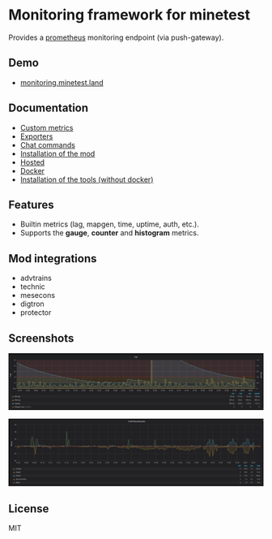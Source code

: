 # Monitoring framework for minetest
Provides a [prometheus](https://prometheus.io) monitoring endpoint (via push-gateway).

## Demo

* [monitoring.minetest.land](https://monitoring.minetest.land/d/YUpouLmWk/overview?tab=visualization&orgId=1&refresh=5s&var-instance=creative1)

## Documentation

* [Custom metrics](doc/custom.md)
* [Exporters](doc/exporters.md)
* [Chat commands](doc/chatcommands.md)
* [Installation of the mod](doc/install.md)
* [Hosted](doc/hosted.md)
* [Docker](doc/docker.md)
* [Installation of the tools (without docker)](doc/standalone.md)

## Features

* Builtin metrics (lag, mapgen, time, uptime, auth, etc.).
* Supports the **gauge**, **counter** and **histogram** metrics.

## Mod integrations

* advtrains
* technic
* mesecons
* digtron
* protector

## Screenshots

![](./pics/lag.png?raw=true)

![](./pics/craft.png?raw=true)

## License

MIT
